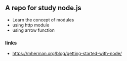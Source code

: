 
## A repo for study node.js

 - Learn the concept of modules
 - using http module
 - using arrow function
 
### links

 - https://mherman.org/blog/getting-started-with-node/
